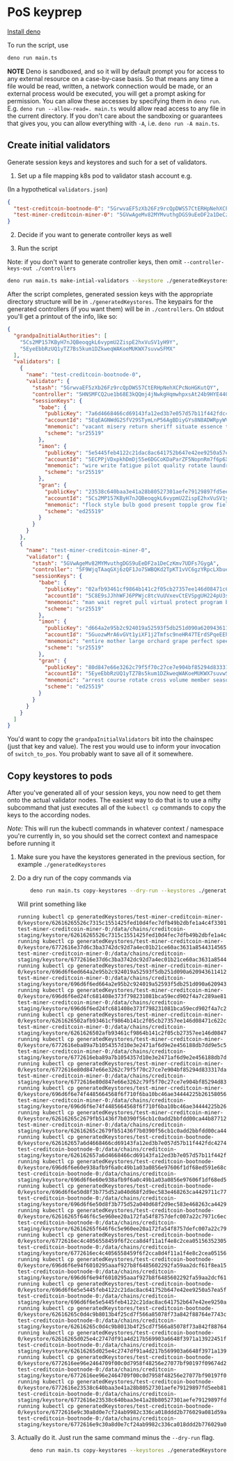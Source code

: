 # PoS keyprep

[Install deno](https://deno.land/manual@v1.36.0/getting_started/installation)

To run the script, use

```bash
deno run main.ts
```

**NOTE** Deno is sandboxed, and so it will by default prompt you for access to any external resource on a case-by-case basis. So that means any time a file would be read, written, a network connection would be made, or an external process would
be executed, you will get a prompt asking for permission. You can allow these accesses by specifying them in `deno run`. E.g. `deno run --allow-read=. main.ts` would allow read access to any file in the current directory. If you don't care about
the sandboxing or guarantees that gives you, you can allow everything with `-A`, i.e. `deno run -A main.ts`.

## Create initial validators

Generate session keys and keystores and such for a set of validators.

1. Set up a file mapping k8s pod to validator stash account e.g.

(In a hypothetical `validators.json`)

```json
{
  "test-creditcoin-bootnode-0": "5GrwvaEF5zXb26Fz9rcQpDWS57CtERHpNehXCPcNoHGKutQY",
  "test-miner-creditcoin-miner-0": "5GVwAgeMv82MYMvuthgDGS9uEeDF2a1DeCzKmv7UDFs7GygA"
}
```

2. Decide if you want to generate controller keys as well

3. Run the script

Note: if you don't want to generate controller keys, then omit `--controller-keys-out ./controllers`

```bash
deno run main.ts make-intial-validators --keystore ./generatedKeystores --controller-keys-out ./controllers --validators ./validators.json
```

After the script completes, generated session keys with the appropriate directory structure will be in `./generatedKeystores`. The keypairs for the generated controllers
(if you want them) will be in `./controllers`. On stdout you'll get a printout of the info, like so:

```json
{
  "grandpaInitialAuthorities": [
    "5Cs2MP157KByH7nJQBeoqgkL6vypmU2ZispE2hxVuSV1yH9Y",
    "5EyeEbbRzUQ1yTZ7Bs5kum1DZkweqWAKoeMUKWX7suvwSFMX"
  ],
  "validators": [
    {
      "name": "test-creditcoin-bootnode-0",
      "validator": {
        "stash": "5GrwvaEF5zXb26Fz9rcQpDWS57CtERHpNehXCPcNoHGKutQY",
        "controller": "5HNSMFCQ2ue1b68E3kQQmj4jNwkgHqmwhpxsAt24b9HYE44Q",
        "sessionKeys": {
          "babe": {
            "publicKey": "7a6d4668466cd69143fa12ed3b7e057d57b11f442fdc42748b9964900e3e8f63",
            "accountId": "5EqEAGNWdG2SfV29STymLnP56AgBDiyGYs8N8ADWRpyWVr4c",
            "mnemonic": "vacant misery return sheriff situate essence toilet garment various express swap tide",
            "scheme": "sr25519"
          },
          "imon": {
            "publicKey": "5e5445feb4122c21dac8ac641752b647e42ee9250a57ea5f354c26fc8d2eed69",
            "accountId": "5ECPPjVDxpkhDmDj55e6DGCoKDaParZF5NopnRm7f6p6Xjjs",
            "mnemonic": "wire write fatigue pilot quality rotate laundry river lake garden inner inform",
            "scheme": "sr25519"
          },
          "gran": {
            "publicKey": "23538c640baa3e41a28b80527301aefe79129897fd5eeb816baabd97a2fb83bf",
            "accountId": "5Cs2MP157KByH7nJQBeoqgkL6vypmU2ZispE2hxVuSV1yH9Y",
            "mnemonic": "flock style bulb good present topple grow field online speed auction wage",
            "scheme": "ed25519"
          }
        }
      }
    },
    {
      "name": "test-miner-creditcoin-miner-0",
      "validator": {
        "stash": "5GVwAgeMv82MYMvuthgDGS9uEeDF2a1DeCzKmv7UDFs7GygA",
        "controller": "5F9WjqTAaqGXj6zQF1Jo7SWBQKd2TpKT1vVC6gzYRpcLXbue",
        "sessionKeys": {
          "babe": {
            "publicKey": "02afb93461cf9864b141c2f05cb27357ee146d08471c622ca75d4c4ec25a4c04",
            "accountId": "5C8E9sJJhhWFJ6PPWjc8tcVuUVxevCtEVSpgUH224pU3sBpm",
            "mnemonic": "man wait regret pull virtual protect program bind february illegal clock flight",
            "scheme": "sr25519"
          },
          "imon": {
            "publicKey": "d664a2e95b2c924019a52593f5db251d090a620943611412ff490a5ce3a7786d",
            "accountId": "5GuozwMrA6vGVt1yiXF1j2Tmfsc9neHR47TErdSPqeEEhjnp",
            "mnemonic": "entire mother large orchard grape perfect speed fashion alcohol wrist employ fossil",
            "scheme": "sr25519"
          },
          "gran": {
            "publicKey": "80d847e66e3262c79f5f70c27ce7e904bf85294d833317dacd93dc5f54908238",
            "accountId": "5EyeEbbRzUQ1yTZ7Bs5kum1DZkweqWAKoeMUKWX7suvwSFMX",
            "mnemonic": "arrest course rotate cross volume member season resemble dizzy avoid fabric security",
            "scheme": "ed25519"
          }
        }
      }
    }
  ]
}
```

You'd want to copy the `grandpaInitialValidators` bit into the chainspec (just that key and value). The rest you would use to inform
your invocation of `switch_to_pos`. You probably want to save all of it somewhere.

## Copy keystores to pods

After you've generated all of your session keys, you now need to get them onto the actual validator nodes. The easiest way to do that is to use a nifty
subcommand that just executes all of the `kubectl cp` commands to copy the keys to the according nodes.

*Note:* This will run the kubectl commands in whatever context / namespace you're currently in, so you should set the correct context and namespace before running it

1. Make sure you have the keystores generated in the previous section, for example `./generatedKeystores`
2. Do a dry run of the copy commands via

    ```bash
        deno run main.ts copy-keystores --dry-run --keystores ./generatedKeystores --chain-spec ./myTargetChainSpec.json
    ```

    Will print something like 

    ```
    running kubectl cp generatedKeystores/test-miner-creditcoin-miner-0/keystore/62616265526c7315c1551425fed10d4fec7dfb49b2dbfe1a4c4f330189fc805990abfa78 test-miner-creditcoin-miner-0:/data/chains/creditcoin-staging/keystore/62616265526c7315c1551425fed10d4fec7dfb49b2dbfe1a4c4f330189fc805990abfa78
    running kubectl cp generatedKeystores/test-miner-creditcoin-miner-0/keystore/6772616e37d6c3ba3742dc92d7a4ec01b21ce60ac3631a85443145652ebc1b7bdf3dea32 test-miner-creditcoin-miner-0:/data/chains/creditcoin-staging/keystore/6772616e37d6c3ba3742dc92d7a4ec01b21ce60ac3631a85443145652ebc1b7bdf3dea32
    running kubectl cp generatedKeystores/test-miner-creditcoin-miner-0/keystore/696d6f6ed664a2e95b2c924019a52593f5db251d090a620943611412ff490a5ce3a7786d test-miner-creditcoin-miner-0:/data/chains/creditcoin-staging/keystore/696d6f6ed664a2e95b2c924019a52593f5db251d090a620943611412ff490a5ce3a7786d
    running kubectl cp generatedKeystores/test-miner-creditcoin-miner-0/keystore/696d6f6ed24fc681408e373f798231081bca59ecd902f4a7c289ae817f69970f1407ad26 test-miner-creditcoin-miner-0:/data/chains/creditcoin-staging/keystore/696d6f6ed24fc681408e373f798231081bca59ecd902f4a7c289ae817f69970f1407ad26
    running kubectl cp generatedKeystores/test-miner-creditcoin-miner-0/keystore/6261626502afb93461cf9864b141c2f05cb27357ee146d08471c622ca75d4c4ec25a4c04 test-miner-creditcoin-miner-0:/data/chains/creditcoin-staging/keystore/6261626502afb93461cf9864b141c2f05cb27357ee146d08471c622ca75d4c4ec25a4c04
    running kubectl cp generatedKeystores/test-miner-creditcoin-miner-0/keystore/6772616eba89a7b1054357d10e3e2471af6d9e2e456188db7dd9e5c524800de7189bbc96 test-miner-creditcoin-miner-0:/data/chains/creditcoin-staging/keystore/6772616eba89a7b1054357d10e3e2471af6d9e2e456188db7dd9e5c524800de7189bbc96
    running kubectl cp generatedKeystores/test-miner-creditcoin-miner-0/keystore/6772616e80d847e66e3262c79f5f70c27ce7e904bf85294d833317dacd93dc5f54908238 test-miner-creditcoin-miner-0:/data/chains/creditcoin-staging/keystore/6772616e80d847e66e3262c79f5f70c27ce7e904bf85294d833317dacd93dc5f54908238
    running kubectl cp generatedKeystores/test-miner-creditcoin-miner-0/keystore/696d6f6e74f4485664568f6f710f6ba10bc46ae34444225b261580561e62eaa3c123970a test-miner-creditcoin-miner-0:/data/chains/creditcoin-staging/keystore/696d6f6e74f4485664568f6f710f6ba10bc46ae34444225b261580561e62eaa3c123970a
    running kubectl cp generatedKeystores/test-miner-creditcoin-miner-0/keystore/62616265c2679fb51436f7b0390f56cb1c0add2bbfdd00ca44b877122b700c575b92fa75 test-miner-creditcoin-miner-0:/data/chains/creditcoin-staging/keystore/62616265c2679fb51436f7b0390f56cb1c0add2bbfdd00ca44b877122b700c575b92fa75
    running kubectl cp generatedKeystores/test-creditcoin-bootnode-0/keystore/626162657a6d4668466cd69143fa12ed3b7e057d57b11f442fdc42748b9964900e3e8f63 test-creditcoin-bootnode-0:/data/chains/creditcoin-staging/keystore/626162657a6d4668466cd69143fa12ed3b7e057d57b11f442fdc42748b9964900e3e8f63
    running kubectl cp generatedKeystores/test-creditcoin-bootnode-0/keystore/696d6f6e60e938afb9f6a0c49b1a03a0856e97606f1df68ed591e68c05856fc1c596db12 test-creditcoin-bootnode-0:/data/chains/creditcoin-staging/keystore/696d6f6e60e938afb9f6a0c49b1a03a0856e97606f1df68ed591e68c05856fc1c596db12
    running kubectl cp generatedKeystores/test-creditcoin-bootnode-0/keystore/696d6f6e50d8f3b775d52a040d68f2d9ec583e468263ca4429711c77fcb1402a88dd815f test-creditcoin-bootnode-0:/data/chains/creditcoin-staging/keystore/696d6f6e50d8f3b775d52a040d68f2d9ec583e468263ca4429711c77fcb1402a88dd815f
    running kubectl cp generatedKeystores/test-creditcoin-bootnode-0/keystore/62616265f646f6c5e960ee20a172fa54f8757defc007a22c7971c6ec760c6bf66bd04c37 test-creditcoin-bootnode-0:/data/chains/creditcoin-staging/keystore/62616265f646f6c5e960ee20a172fa54f8757defc007a22c7971c6ec760c6bf66bd04c37
    running kubectl cp generatedKeystores/test-creditcoin-bootnode-0/keystore/6772616ec4c4056558459f6f2cca8d4f11a1f4e8c2cea051563523051a18bdbda9bff57c test-creditcoin-bootnode-0:/data/chains/creditcoin-staging/keystore/6772616ec4c4056558459f6f2cca8d4f11a1f4e8c2cea051563523051a18bdbda9bff57c
    running kubectl cp generatedKeystores/test-creditcoin-bootnode-0/keystore/696d6f6e94f6010295aaaf927b8f6485602292fa59aa2dcf61f8ea156288876dfd587d71 test-creditcoin-bootnode-0:/data/chains/creditcoin-staging/keystore/696d6f6e94f6010295aaaf927b8f6485602292fa59aa2dcf61f8ea156288876dfd587d71
    running kubectl cp generatedKeystores/test-creditcoin-bootnode-0/keystore/696d6f6e5e5445feb4122c21dac8ac641752b647e42ee9250a57ea5f354c26fc8d2eed69 test-creditcoin-bootnode-0:/data/chains/creditcoin-staging/keystore/696d6f6e5e5445feb4122c21dac8ac641752b647e42ee9250a57ea5f354c26fc8d2eed69
    running kubectl cp generatedKeystores/test-creditcoin-bootnode-0/keystore/62616265c0d4c9b8013b4f25cd7f566a85078f73a842f88764e7743c86cd9460f208b342 test-creditcoin-bootnode-0:/data/chains/creditcoin-staging/keystore/62616265c0d4c9b8013b4f25cd7f566a85078f73a842f88764e7743c86cd9460f208b342
    running kubectl cp generatedKeystores/test-creditcoin-bootnode-0/keystore/62616265d025e4c2747df91a4d217b569903a6648f3971a13922451f20da4a470d11a756 test-creditcoin-bootnode-0:/data/chains/creditcoin-staging/keystore/62616265d025e4c2747df91a4d217b569903a6648f3971a13922451f20da4a470d11a756
    running kubectl cp generatedKeystores/test-creditcoin-bootnode-0/keystore/6772616ee96e2464709f00c0d7958f48256e27077bf90197f09674d2766b9844debd959e test-creditcoin-bootnode-0:/data/chains/creditcoin-staging/keystore/6772616ee96e2464709f00c0d7958f48256e27077bf90197f09674d2766b9844debd959e
    running kubectl cp generatedKeystores/test-creditcoin-bootnode-0/keystore/6772616e23538c640baa3e41a28b80527301aefe79129897fd5eeb816baabd97a2fb83bf test-creditcoin-bootnode-0:/data/chains/creditcoin-staging/keystore/6772616e23538c640baa3e41a28b80527301aefe79129897fd5eeb816baabd97a2fb83bf
    running kubectl cp generatedKeystores/test-creditcoin-bootnode-0/keystore/6772616e9c30a8d0e7cf24ab9982c336ca018ddd2b776029a081d59a72393fd95bf47de4 test-creditcoin-bootnode-0:/data/chains/creditcoin-staging/keystore/6772616e9c30a8d0e7cf24ab9982c336ca018ddd2b776029a081d59a72393fd95bf47de4
    ```

3. Actually do it. Just run the same command minus the `--dry-run` flag.

    ```bash
        deno run main.ts copy-keystores --keystores ./generatedKeystores --chain-spec ./myTargetChainSpec.json
    ```
